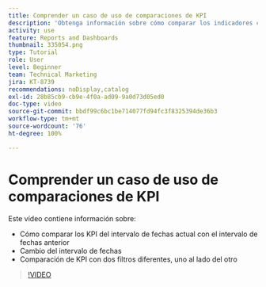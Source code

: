 ```yaml
---
title: Comprender un caso de uso de comparaciones de KPI
description: 'Obtenga información sobre cómo comparar los indicadores clave de rendimiento (KPI) en el [!UICONTROL Análisis mejorado] desde el intervalo de fechas actual hasta un intervalo de fechas anterior y cómo comparar los KPI con dos filtros diferentes. '
activity: use
feature: Reports and Dashboards
thumbnail: 335054.png
type: Tutorial
role: User
level: Beginner
team: Technical Marketing
jira: KT-8739
recommendations: noDisplay,catalog
exl-id: 28b85cb9-cb9e-4f0a-ad09-9a0d73d05ed0
doc-type: video
source-git-commit: bbdf99c6bc1be714077fd94fc3f8325394de36b3
workflow-type: tm+mt
source-wordcount: '76'
ht-degree: 100%

---
```


# Comprender un caso de uso de comparaciones de KPI

Este vídeo contiene información sobre:

* Cómo comparar los KPI del intervalo de fechas actual con el intervalo de fechas anterior
* Cambio del intervalo de fechas
* Comparación de KPI con dos filtros diferentes, uno al lado del otro

>[!VIDEO](https://video.tv.adobe.com/v/335054/?quality=12&learn=on&enablevpops=1)
